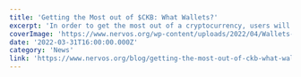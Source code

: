 ```yaml
---
title: 'Getting the Most out of $CKB: What Wallets?'
excerpt: 'In order to get the most out of a cryptocurrency, users will always look for good wallet support. At Nervos, we are proud of the wallet integrations we have done to enable seamless storage and usage o'
coverImage: 'https://www.nervos.org/wp-content/uploads/2022/04/Wallets-2022-810x456.png'
date: '2022-03-31T16:00:00.000Z'
category: 'News'
link: 'https://www.nervos.org/blog/getting-the-most-out-of-ckb-what-wallets'
---
```


